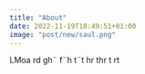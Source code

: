 ```yaml
---
title: "About"
date: 2022-11-19T18:49:51+01:00
image: "post/new/saul.png"
---
```


LMoa
rd
gh¨
f¨h
t¨t
hr
thr
t
rt
